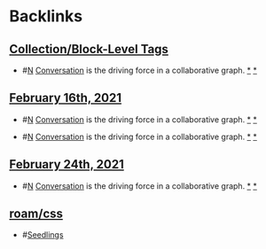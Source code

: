 
# Backlinks
## [Collection/Block-Level Tags](<Collection/Block-Level Tags.md>)
- #[N](<N.md>) [Conversation]([conversation](<conversation.md>)) is the driving force in a collaborative graph. [*](((vpjnwXgpo))) [*]([Seedlings](<Seedlings.md>))

## [February 16th, 2021](<February 16th, 2021.md>)
- #[N](<N.md>) [Conversation]([conversation](<conversation.md>)) is the driving force in a collaborative graph. [*](((vpjnwXgpo))) [*]([Seedlings](<Seedlings.md>))

- #[N](<N.md>) [Conversation]([conversation](<conversation.md>)) is the driving force in a collaborative graph. [*](((vpjnwXgpo))) [*]([Seedlings](<Seedlings.md>))

## [February 24th, 2021](<February 24th, 2021.md>)
- #[N](<N.md>) [Conversation]([conversation](<conversation.md>)) is the driving force in a collaborative graph. [*](((vpjnwXgpo))) [*]([Seedlings](<Seedlings.md>))

## [roam/css](<roam/css.md>)
- #[Seedlings](<Seedlings.md>)

